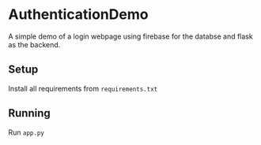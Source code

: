 # AuthenticationDemo

A simple demo of a login webpage using firebase for the databse and flask as the backend.

## Setup
Install all requirements from `requirements.txt`

## Running
Run `app.py`
